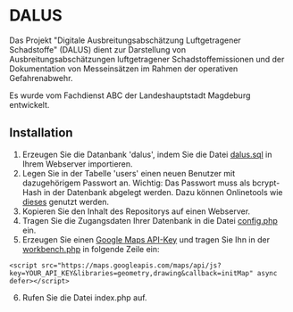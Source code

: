 # DALUS

Das Projekt "Digitale Ausbreitungsabschätzung Luftgetragener Schadstoffe" (DALUS) dient zur Darstellung von Ausbreitungsabschätzungen luftgetragener Schadstoffemissionen und der Dokumentation von Messeinsätzen im Rahmen der operativen Gefahrenabwehr.

Es wurde vom Fachdienst ABC der Landeshauptstadt Magdeburg entwickelt.

## Installation

1. Erzeugen Sie die Datanbank 'dalus', indem Sie die Datei [dalus.sql](files/dalus.sql) in Ihrem Webserver importieren.
2. Legen Sie in der Tabelle 'users' einen neuen Benutzer mit dazugehörigem Passwort an. Wichtig: Das Passwort muss als bcrypt-Hash in der Datenbank abgelegt werden. Dazu können Onlinetools wie [dieses](https://bcrypt-generator.com/) genutzt werden.
3. Kopieren Sie den Inhalt des Repositorys auf einen Webserver.
4. Tragen Sie die Zugangsdaten Ihrer Datenbank in die Datei [config.php](php/config.php) ein.
5. Erzeugen Sie einen [Google Maps API-Key](https://developers.google.com/maps/documentation/javascript/get-api-key?hl=de) und tragen Sie Ihn in der [workbench.php](workbench.php) in folgende Zeile ein:
```
<script src="https://maps.googleapis.com/maps/api/js?key=YOUR_API_KEY&libraries=geometry,drawing&callback=initMap" async defer></script>
```
6. Rufen Sie die Datei index.php auf.
